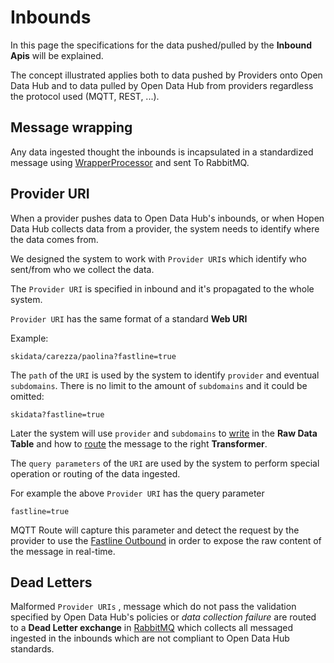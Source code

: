 # Inbounds

In this page the specifications for the data pushed/pulled by the **Inbound Apis** will be explained.

The concept illustrated applies both to data pushed by Providers onto Open Data Hub and to data pulled by Open Data Hub from providers regardless the protocol used (MQTT, REST, ...).

## Message wrapping
Any data ingested thought the inbounds is incapsulated in a standardized message using [WrapperProcessor](components/wrapper-processor) and sent To RabbitMQ.

## Provider URI

When a provider pushes data to Open Data Hub's inbounds, or when Hopen Data Hub collects data from a provider, the system needs to identify where the data comes from.

We designed the system to work with `Provider URI`s which identify who sent/from who we collect the data.

The `Provider URI` is specified in inbound and it's propagated to the whole system.

`Provider URI` has the same format of a standard **Web URI**

Example:

```
skidata/carezza/paolina?fastline=true
```

The `path` of the `URI` is used by the system to identify `provider` and eventual `subdomains`.
There is no limit to the amount of `subdomains` and it could be omitted:

```
skidata?fastline=true
```

Later the system will use `provider` and `subdomains` to [write](./write-route.md) in the **Raw Data Table** and how to [route](./router-route.md) the message to the right **Transformer**.

The `query parameters` of the `URI` are used by the system to perform special operation or routing of the data ingested.

For example the above `Provider URI` has the query parameter 
```
fastline=true
```

MQTT Route will capture this parameter and detect the request by the provider to use the [Fastline Outbound](./fastline-route.md) in order to expose the raw content of the message in real-time.

## Dead Letters

Malformed `Provider URIs` , message which do not pass the validation specified by Open Data Hub's policies or *data collection failure* are routed to a **Dead Letter exchange** in [RabbitMQ](./rabbitmq.md) which collects all messaged ingested in the inbounds which are not compliant to Open Data Hub standards.
